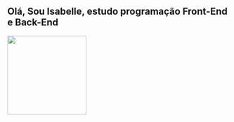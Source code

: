 ## Olá, Sou Isabelle, estudo programação Front-End e Back-End

<div>
  <img height="180em" src="https://github-readme-stats.vercel.app/api/top-langs/?username=agstbelle&layout=compact&theme=onedark"/>
</div>


